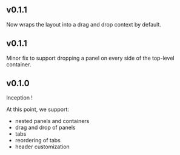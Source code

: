 ## v0.1.1

Now wraps the layout into a drag and drop context by default.

## v0.1.1

Minor fix to support dropping a panel on every side of the top-level container.

## v0.1.0

Inception !

At this point, we support:

- nested panels and containers
- drag and drop of panels
- tabs
- reordering of tabs
- header customization
